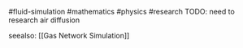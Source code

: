 #fluid-simulation #mathematics #physics #research 
TODO: need to research air diffusion

seealso: [[Gas Network Simulation]]